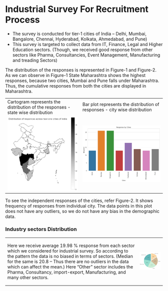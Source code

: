 <h1>Industrial Survey For Recruitment Process</h1>
<ul>
    <li>The survey is conducted for tier-1 cities of India – Delhi, Mumbai, Bangalore, Chennai, Hyderabad, Kolkata, Ahmedabad, and Pune)</li>
    <li>This survey is targeted to collect data from IT, Finance, Legal and Higher Education sectors. (Though, we received good response from other sectors like Pharma, Consultancies, Event Management, Manufacturing and treading Sectors)</li>
</ul>
<p>The distribution of the responses is represented in Figure-1 and Figure-2. As we can observe in Figure-1 State Maharashtra shows the highest responses, because two cities, Mumbai and Pune falls under Maharashtra. Thus, the cumulative responses from both the cities are displayed in Maharashtra.</p>

<table>
  <tr>
    <td>Cartogram represents the distribution of the responses - state wise distribution</td>
    <td>Bar plot represents the distribution of responses - city wise distribution</td>
  </tr>
  <tr>
    <td><img src="figures/response-distribution.png"></td>
    <td><img src="figures/response-distribution_bar_plot.png"></td>
  </tr>
 </table>

<p>To see the independent responses of the cities, refer Figure-2. It shows frequency of responses from individual city. The data points in this plot does not have any outliers, so we do not have any bias in the demographic data.</p>

<h3>Industry sectors Distribution</h3>

<table>
  <tr>
    <td><p>Here we receive average 19.98 % response from each sector which we considered for industrial survey. So according to the pattern the data is no biased in terms of sectors. (Median for the same is 20.8 – Thus there are no outliers in the data which can affect the mean.) Here “Other” sector includes the Pharma, Consultancy, import-export, Manufacturing, and many other sectors.</p></td>
    <td><img src="figures/sector-wise-distribution-of-response.png"></td>
  </tr>
 </table>
